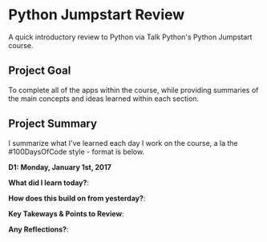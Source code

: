 # Python Jumpstart Review

A quick introductory review to Python via Talk Python's Python Jumpstart course. 

## Project Goal

To complete all of the apps within the course, while providing summaries of the main concepts
and ideas learned within each section. 

## Project Summary

I summarize what I've learned each day I work on the course, a la the #100DaysOfCode style - format is below.

**D1: Monday, January 1st, 2017**

**What did I learn today?**:

**How does this build on from yesterday?**:

**Key Takeways & Points to Review**:

**Any Reflections?**: 
